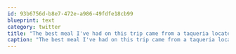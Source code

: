 ```yaml
---
id: 93b6756d-b8e7-472e-a986-49fdfe18cb99
blueprint: text
category: twitter
title: "The best meal I've had on this trip came from a taqueria located inside a convenience store"
caption: "The best meal I've had on this trip came from a taqueria located inside a convenience store"
---
```

